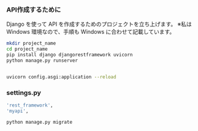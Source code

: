 ### API作成するために　
Django を使って API を作成するためのプロジェクトを立ち上げます。
※私は Windows 環境なので、手順も Windows に合わせて記載しています。



```bash
mkdir project_name
cd project_name
pip install django djangorestframework uvicorn
python manage.py runserver
```

```bash

uvicorn config.asgi:application --reload

```

### settings.py
```bash
'rest_framework',
'myapi',
```


```bash
python manage.py migrate
```

